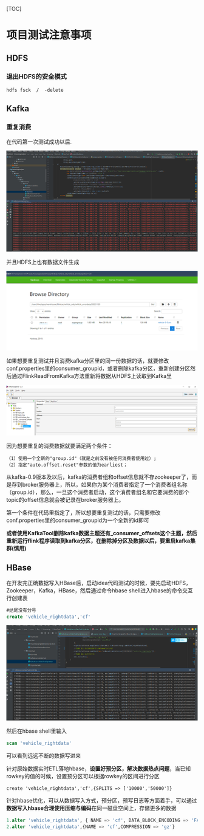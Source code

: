 [TOC]



# 项目测试注意事项

## HDFS

### 退出HDFS的安全模式

```shell
hdfs fsck  /  -delete
```

## Kafka

### 重复消费

在代码第一次测试成功以后.

![Snipaste_2022-11-20_19-18-45](assets/Snipaste_2022-11-20_19-18-45.png)

并且HDFS上也有数据文件生成

![Snipaste_2022-11-20_19-19-02](assets/Snipaste_2022-11-20_19-19-02.png)

如果想要重复测试并且消费kafka分区里的同一份数据的话，就要修改conf.properties里的consumer_groupid，或者删除kafka分区，重新创建分区然后通过FlinkReadFromKafka方法重新将数据从HDFS上读取到Kafka里

![Snipaste_2022-11-20_19-19-36](assets/Snipaste_2022-11-20_19-19-36.png)

因为想要重复的消费数据就要满足两个条件：

```properties
（1）使用一个全新的"group.id"（就是之前没有被任何消费者使用过）;
（2）指定"auto.offset.reset"参数的值为earliest；
```

从kafka-0.9版本及以后，kafka的消费者组和offset信息就不存zookeeper了，而是存到broker服务器上，所以，如果你为某个消费者指定了一个消费者组名称（group.id），那么，一旦这个消费者启动，这个消费者组名和它要消费的那个topic的offset信息就会被记录在broker服务器上。

第一个条件在代码里指定了，所以想要重复测试的话，只需要修改conf.properties里的consumer_groupid为一个全新的id即可

**或者使用KafkaTool删除kafka数据主题还有_consumer_offsets这个主题，然后重新运行flink程序读取到kafka分区，在删除掉分区及数据以后，要重启kafka集群(慎用)**



## HBase

在开发完正确数据写入HBase后，启动idea代码测试的时候，要先启动HDFS，Zookeeper，Kafka，HBase，然后通过命令hbase shell进入hbase的命令交互行创建表

```sql
#结尾没有分号
create 'vehicle_rightdata','cf'
```

![Snipaste_2022-11-26_22-47-49](assets/Snipaste_2022-11-26_22-47-49.png)

然后在hbase shell里输入

```sql
scan 'vehicle_rightdata'
```

可以看到远远不断的数据写进来

针对原始数据实时ETL落地hbase，**设置好预分区，解决数据热点问题**，当已知rowkey的值的时候，设置预分区可以根据rowkey的区间进行分区

```
create 'vehicle_rightdata','cf',{SPLITS => ['10000','50000']}
```

针对hbase优化，可以从数据写入方式，预分区，预写日志等方面着手，可以通过**数据写入hbase合理使用压缩与编码**在同一磁盘空间上，存储更多的数据

```sql
1.alter 'vehicle_rightdata', { NAME => 'cf', DATA_BLOCK_ENCODING => 'FAST_DIFF' }
2.alter 'vehicle_rightdata',{NAME => 'cf',COMPRESSION => 'gz'}
```

